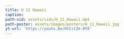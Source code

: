 ```yaml
---
title: H 11 Hawaii
caption:
path-vid: assets/vids/H_11_Hawaii.mp4
path-poster: assets/images/posters/H_11_Hawaii.jpg
yt-url: 'https://youtu.be/HtCstZm-0YA'
---
```

